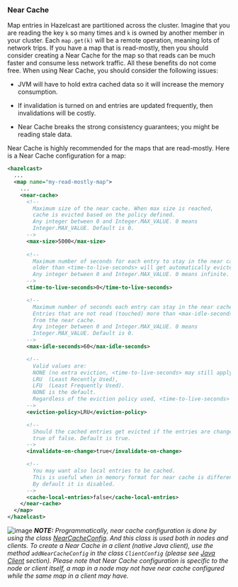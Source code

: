 

### Near Cache

Map entries in Hazelcast are partitioned across the cluster. Imagine that you are reading the key `k` so many times and `k` is owned by another member in your cluster. Each `map.get(k)` will be a remote operation, meaning lots of network trips. If you have a map that is read-mostly, then you should consider creating a Near Cache for the map so that reads can be much faster and consume less network traffic. All these benefits do not come free. When using Near Cache, you should consider the following issues:

-   JVM will have to hold extra cached data so it will increase the memory consumption.

-   If invalidation is turned on and entries are updated frequently, then invalidations will be costly.

-   Near Cache breaks the strong consistency guarantees; you might be reading stale data.

Near Cache is highly recommended for the maps that are read-mostly. Here is a Near Cache configuration for a map:

```xml
<hazelcast>
  ...
  <map name="my-read-mostly-map">
    ...
    <near-cache>
      <!--
        Maximum size of the near cache. When max size is reached,
        cache is evicted based on the policy defined.
        Any integer between 0 and Integer.MAX_VALUE. 0 means
        Integer.MAX_VALUE. Default is 0.
      -->
      <max-size>5000</max-size>
      
      <!--
        Maximum number of seconds for each entry to stay in the near cache. Entries that are
        older than <time-to-live-seconds> will get automatically evicted from the near cache.
        Any integer between 0 and Integer.MAX_VALUE. 0 means infinite. Default is 0.
      -->
      <time-to-live-seconds>0</time-to-live-seconds>

      <!--
        Maximum number of seconds each entry can stay in the near cache as untouched (not-read).
        Entries that are not read (touched) more than <max-idle-seconds> value will get removed
        from the near cache.
        Any integer between 0 and Integer.MAX_VALUE. 0 means
        Integer.MAX_VALUE. Default is 0.
      -->
      <max-idle-seconds>60</max-idle-seconds>

      <!--
        Valid values are:
        NONE (no extra eviction, <time-to-live-seconds> may still apply),
        LRU  (Least Recently Used),
        LFU  (Least Frequently Used).
        NONE is the default.
        Regardless of the eviction policy used, <time-to-live-seconds> will still apply.
      -->
      <eviction-policy>LRU</eviction-policy>

      <!--
        Should the cached entries get evicted if the entries are changed (updated or removed).
        true of false. Default is true.
      -->
      <invalidate-on-change>true</invalidate-on-change>

      <!--
        You may want also local entries to be cached.
        This is useful when in memory format for near cache is different than the map's one.
        By default it is disabled.
      -->
      <cache-local-entries>false</cache-local-entries>
    </near-cache>
  </map>
</hazelcast>
```

![image](images/NoteSmall.jpg) ***NOTE:*** *Programmatically, near cache configuration is done by using the class [NearCacheConfig](https://github.com/hazelcast/hazelcast/blob/607aa5484958af706ee18a1eb15d89afd12ee7af/hazelcast/src/main/java/com/hazelcast/config/NearCacheConfig.java). And this class is used both in nodes and clients. To create a Near Cache in a client (native Java client), use the method `addNearCacheConfig` in the class `ClientConfig` (please see [Java Client](#java-client) section). Please note that Near Cache configuration is specific to the node or client itself, a map in a node may not have near cache configured while the same map in a client may have.*
